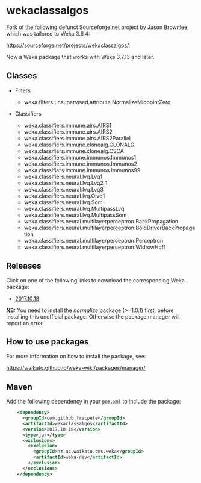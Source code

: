 wekaclassalgos
==============

Fork of the following defunct Sourceforge.net project by Jason Brownlee, 
which was tailored to Weka 3.6.4:

https://sourceforge.net/projects/wekaclassalgos/

Now a Weka package that works with Weka 3.7.13 and later.


Classes
-------

* Filters

  * weka.filters.unsupervised.attribute.NormalizeMidpointZero

* Classifiers

  * weka.classifiers.immune.airs.AIRS1
  * weka.classifiers.immune.airs.AIRS2
  * weka.classifiers.immune.airs.AIRS2Parallel
  * weka.classifiers.immune.clonealg.CLONALG
  * weka.classifiers.immune.clonealg.CSCA
  * weka.classifiers.immune.immunos.Immunos1
  * weka.classifiers.immune.immunos.Immunos2
  * weka.classifiers.immune.immunos.Immunos99
  * weka.classifiers.neural.lvq.Lvq1
  * weka.classifiers.neural.lvq.Lvq2_1
  * weka.classifiers.neural.lvq.Lvq3
  * weka.classifiers.neural.lvq.Olvq1
  * weka.classifiers.neural.lvq.Som
  * weka.classifiers.neural.lvq.MultipassLvq
  * weka.classifiers.neural.lvq.MultipassSom
  * weka.classifiers.neural.multilayerperceptron.BackPropagation
  * weka.classifiers.neural.multilayerperceptron.BoldDriverBackPropagation
  * weka.classifiers.neural.multilayerperceptron.Perceptron
  * weka.classifiers.neural.multilayerperceptron.WidrowHoff


Releases
--------

Click on one of the following links to download the corresponding Weka package:

* [2017.10.18](https://github.com/fracpete/wekaclassalgos/releases/download/v2017.10.18/wekaclassalgos-2017.10.18.zip)


**NB:** You need to install the *normalize* package (>=1.0.1) first, before 
installing this unofficial package. Otherwise the package manager will report
an error.


How to use packages
-------------------

For more information on how to install the package, see:

https://waikato.github.io/weka-wiki/packages/manager/


Maven
-----

Add the following dependency in your `pom.xml` to include the package:

```xml
    <dependency>
      <groupId>com.github.fracpete</groupId>
      <artifactId>wekaclassalgos</artifactId>
      <version>2017.10.18</version>
      <type>jar</type>
      <exclusions>
        <exclusion>
          <groupId>nz.ac.waikato.cms.weka</groupId>
          <artifactId>weka-dev</artifactId>
        </exclusion>
      </exclusions>
    </dependency>
```
